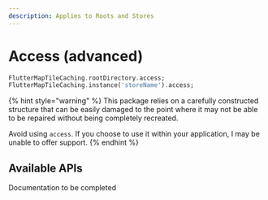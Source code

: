 ```yaml
---
description: Applies to Roots and Stores
---
```


# Access (advanced)

```dart
FlutterMapTileCaching.rootDirectory.access;
FlutterMapTileCaching.instance('storeName').access;
```

{% hint style="warning" %}
This package relies on a carefully constructed structure that can be easily damaged to the point where it may not be able to be repaired without being completely recreated.

Avoid using `access`. If you choose to use it within your application, I may be unable to offer support.
{% endhint %}

## Available APIs

Documentation to be completed
